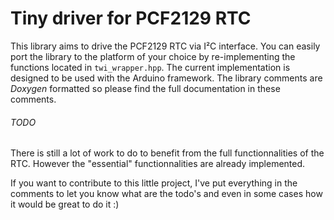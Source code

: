 # Tiny driver for PCF2129 RTC

This library aims to drive the PCF2129 RTC via I²C interface. You can easily port the library to the platform of your choice
by re-implementing the functions located in `twi_wrapper.hpp`. The current implementation is designed to be used with the Arduino framework.
The library comments are *Doxygen* formatted so please find the full documentation in these comments.

###### TODO

There is still a lot of work to do to benefit from the full functionnalities of the RTC. However the "essential" functionnalities
are already implemented.

If you want to contribute to this little project, I've put everything in the comments to let you know what are the todo's and 
even in some cases how it would be great to do it :)

